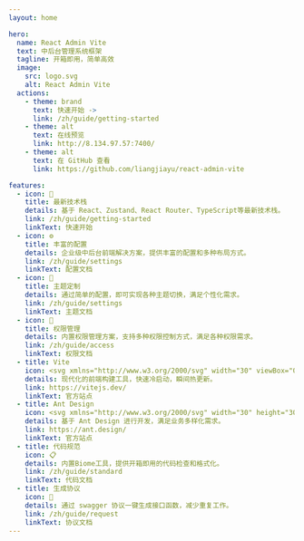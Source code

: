 ```yaml
---
layout: home

hero:
  name: React Admin Vite
  text: 中后台管理系统框架
  tagline: 开箱即用，简单高效
  image:
    src: logo.svg
    alt: React Admin Vite
  actions:
    - theme: brand
      text: 快速开始 ->
      link: /zh/guide/getting-started
    - theme: alt
      text: 在线预览
      link: http://8.134.97.57:7400/
    - theme: alt
      text: 在 GitHub 查看
      link: https://github.com/liangjiayu/react-admin-vite

features:
  - icon: 🚀
    title: 最新技术栈
    details: 基于 React、Zustand、React Router、TypeScript等最新技术栈。
    link: /zh/guide/getting-started
    linkText: 快速开始
  - icon: ⚙️
    title: 丰富的配置
    details: 企业级中后台前端解决方案，提供丰富的配置和多种布局方式。
    link: /zh/guide/settings
    linkText: 配置文档
  - icon: 🎨
    title: 主题定制
    details: 通过简单的配置，即可实现各种主题切换，满足个性化需求。
    link: /zh/guide/settings
    linkText: 主题文档
  - icon: 🔐
    title: 权限管理
    details: 内置权限管理方案，支持多种权限控制方式，满足各种权限需求。
    link: /zh/guide/access
    linkText: 权限文档
  - title: Vite
    icon: <svg xmlns="http://www.w3.org/2000/svg" width="30" viewBox="0 0 256 256.32"><defs><linearGradient id="a" x1="-.828%" x2="57.636%" y1="7.652%" y2="78.411%"><stop offset="0%" stop-color="#41D1FF"/><stop offset="100%" stop-color="#BD34FE"/></linearGradient><linearGradient id="b" x1="43.376%" x2="50.316%" y1="2.242%" y2="89.03%"><stop offset="0%" stop-color="#FFEA83"/><stop offset="8.333%" stop-color="#FFDD35"/><stop offset="100%" stop-color="#FFA800"/></linearGradient></defs><path fill="url(#a)" d="M255.153 37.938 134.897 252.976c-2.483 4.44-8.862 4.466-11.382.048L.875 37.958c-2.746-4.814 1.371-10.646 6.827-9.67l120.385 21.517a6.537 6.537 0 0 0 2.322-.004l117.867-21.483c5.438-.991 9.574 4.796 6.877 9.62Z"/><path fill="url(#b)" d="M185.432.063 96.44 17.501a3.268 3.268 0 0 0-2.634 3.014l-5.474 92.456a3.268 3.268 0 0 0 3.997 3.378l24.777-5.718c2.318-.535 4.413 1.507 3.936 3.838l-7.361 36.047c-.495 2.426 1.782 4.5 4.151 3.78l15.304-4.649c2.372-.72 4.652 1.36 4.15 3.788l-11.698 56.621c-.732 3.542 3.979 5.473 5.943 2.437l1.313-2.028 72.516-144.72c1.215-2.423-.88-5.186-3.54-4.672l-25.505 4.922c-2.396.462-4.435-1.77-3.759-4.114l16.646-57.705c.677-2.35-1.37-4.583-3.769-4.113Z"/></svg>
    details: 现代化的前端构建工具，快速冷启动，瞬间热更新。
    link: https://vitejs.dev/
    linkText: 官方站点
  - title: Ant Design
    icon: <svg xmlns="http://www.w3.org/2000/svg" width="30" height="30" viewBox="0 0 256 256"><defs><linearGradient id="SVGpFOXGdpp" x1="62.102%" x2="108.197%" y1="0%" y2="37.864%"><stop offset="0%" stop-color="#4285eb"/><stop offset="100%" stop-color="#2ec7ff"/></linearGradient><linearGradient id="SVG0Zta6duI" x1="69.644%" x2="54.043%" y1="0%" y2="108.457%"><stop offset="0%" stop-color="#29cdff"/><stop offset="37.86%" stop-color="#148eff"/><stop offset="100%" stop-color="#0a60ff"/></linearGradient><linearGradient id="SVGmVk7Keuh" x1="69.691%" x2="16.723%" y1="-12.974%" y2="117.391%"><stop offset="0%" stop-color="#fa816e"/><stop offset="41.473%" stop-color="#f74a5c"/><stop offset="100%" stop-color="#f51d2c"/></linearGradient><linearGradient id="SVGzo0qGUPO" x1="68.128%" x2="30.44%" y1="-35.691%" y2="114.943%"><stop offset="0%" stop-color="#fa8e7d"/><stop offset="51.264%" stop-color="#f74a5c"/><stop offset="100%" stop-color="#f51d2c"/></linearGradient></defs><g fill="none"><path fill="url(#SVGpFOXGdpp)" d="M116.85 4.545L4.53 116.775a15.396 15.396 0 0 0 0 21.812l112.32 112.229c6.039 6.033 15.792 6.033 21.83 0l47.095-47.056c5.408-5.404 5.408-14.165 0-19.568s-14.176-5.404-19.584 0l-35.702 35.672c-1.503 1.502-3.784 1.502-5.287 0l-89.696-89.622c-1.503-1.502-1.503-3.781 0-5.283l89.696-89.623c1.503-1.501 3.784-1.501 5.287 0l35.702 35.673c5.408 5.404 14.176 5.404 19.584 0s5.408-14.164 0-19.568l-47.09-47.05c-6.063-5.904-15.82-5.856-21.835.154"/><path fill="url(#SVG0Zta6duI)" d="M116.85 4.545L4.53 116.775a15.396 15.396 0 0 0 0 21.812l112.32 112.229c6.039 6.033 15.792 6.033 21.83 0l47.095-47.056c5.408-5.404 5.408-14.165 0-19.568s-14.176-5.404-19.584 0l-35.702 35.672c-1.503 1.502-3.784 1.502-5.287 0l-89.696-89.622c-1.503-1.502-1.503-3.781 0-5.283l89.696-89.623c3.742-3.226 9.849-9.76 18.815-11.29q9.996-1.703 21.857 7.5L138.686 4.39c-6.064-5.903-15.82-5.855-21.836.155"/><path fill="url(#SVGmVk7Keuh)" d="M196.647 173.754c5.408 5.404 14.176 5.404 19.584 0l34.739-34.71a15.396 15.396 0 0 0 0-21.812l-35.041-34.89c-5.421-5.397-14.192-5.389-19.603.018c-5.408 5.404-5.408 14.164 0 19.568l23.667 23.648c1.503 1.502 1.503 3.781 0 5.283l-23.346 23.327c-5.408 5.404-5.408 14.165 0 19.568"/><ellipse cx="128.327" cy="128.242" fill="url(#SVGzo0qGUPO)" rx="30.327" ry="30.302"/></g></svg>
    details: 基于 Ant Design 进行开发，满足业务多样化需求。
    link: https://ant.design/
    linkText: 官方站点
  - title: 代码规范
    icon: 📋
    details: 内置Biome工具，提供开箱即用的代码检查和格式化。
    link: /zh/guide/standard
    linkText: 代码文档
  - title: 生成协议
    icon: ​​🤖
    details: 通过 swagger 协议一键生成接口函数，减少重复工作。
    link: /zh/guide/request
    linkText: 协议文档
---
```


<style>
:root {
  --vp-home-hero-name-color: transparent;
  --vp-home-hero-name-background: -webkit-linear-gradient(120deg, #bd34fe 30%, #41d1ff);

  --vp-home-hero-image-background-image: linear-gradient(-45deg, #2166F7 50%, #8FB1F9 50%);
  --vp-home-hero-image-filter: blur(45px);
}

@media (min-width: 640px) {
  :root {
    --vp-home-hero-image-filter: blur(56px);
  }
}

@media (min-width: 960px) {
  :root {
    --vp-home-hero-image-filter: blur(90px);
  }
}
</style>
